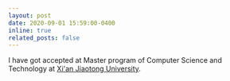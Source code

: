 ```yaml
---
layout: post
date: 2020-09-01 15:59:00-0400
inline: true
related_posts: false
---
```


I have got accepted at Master program of Computer Science and Technology at [Xi'an Jiaotong University](http://www.xjtu.edu.cn/).